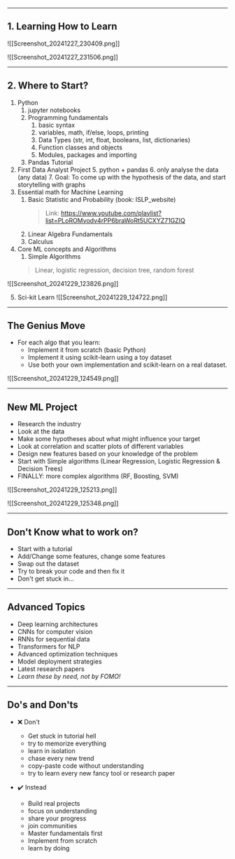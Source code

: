 
---
## 1. Learning How to Learn

![[Screenshot_20241227_230409.png]]

![[Screenshot_20241227_231506.png]]

---
## 2. Where to Start?

1. Python
	1. jupyter notebooks
	2. Programming fundamentals
		1. basic syntax
		2. variables, math, if/else, loops, printing
		3. Data Types (str, int, float, booleans, list, dictionaries)
		4. Function classes and objects
		5. Modules, packages and importing
	3. Pandas Tutorial
2. First Data Analyst Project 
	5. python + pandas
	6. only analyse the data (any data)
	7. Goal: To come up with the hypothesis of the data, and start storytelling with graphs
3. Essential math for Machine Learning
	1. Basic Statistic and Probability (book: ISLP_website)
		> Link: https://www.youtube.com/playlist?list=PLoROMvodv4rPP6braWoRt5UCXYZ71GZIQ
	2. Linear Algebra Fundamentals
	3. Calculus
4. Core ML concepts and Algorithms 
	1. Simple Algorithms
	> Linear, logistic regression, decision tree, random forest

![[Screenshot_20241229_123826.png]]

5. Sci-kit Learn
![[Screenshot_20241229_124722.png]]

---
## The Genius Move
- For each algo that you learn:
	- Implement it from scratch (basic Python)
	- Implement it using scikit-learn using a toy dataset
	- Use both your own implementation and scikit-learn on a real dataset.

![[Screenshot_20241229_124549.png]]

---
## New ML Project
- Research the industry
- Look at the data
- Make some hypotheses about what might influence your target
- Look at correlation and scatter plots of different variables
- Design new features based on your knowledge of the problem
- Start with Simple algorithms (Linear Regression, Logistic Regression & Decision Trees)
- FINALLY: more complex algorithms (RF, Boosting, SVM)

![[Screenshot_20241229_125213.png]]

![[Screenshot_20241229_125348.png]]

---
## Don't Know what to work on?
- Start with a tutorial 
- Add/Change some features, change some features
- Swap out the dataset
- Try to break your code and then fix it
- Don't get stuck in...

---
## Advanced Topics
- Deep learning architectures
- CNNs for computer vision
- RNNs for sequential data
- Transformers for NLP
- Advanced optimization techniques 
- Model deployment strategies
- Latest research papers
- *Learn these by need, not by FOMO!*

---
## Do's and Don'ts

- ❌ Don't
	- Get stuck in tutorial hell
	- try to memorize everything
	- learn in isolation
	- chase every new trend
	- copy-paste code without understanding
	- try to learn every new fancy tool or research paper

- ✔️ Instead
	- Build real projects
	- focus on understanding 
	- share your progress 
	- join communities
	- Master fundamentals first
	- Implement from scratch 
	- learn by doing

